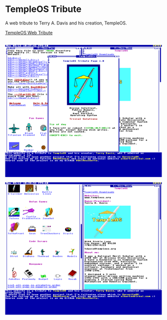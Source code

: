 # TempleOS Tribute

A web tribute to Terry A. Davis and his creation, TempleOS.

[TempleOS Web Tribute](https://templeostribute.netlify.app/)
<br><br>

![TempleOS Web Tribute Screenshot](./images/templeos_webtribute_screenshot1.jpg)


![TempleOS Web Tribute Screenshot](./images/templeos_webtribute_screenshot2.jpg)
